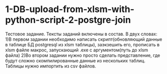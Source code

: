 # 1-DB-upload-from-xlsm-with-python-script-2-postgre-join
Тестовое задание. Тексты заданий включены в состав.
В двух словах:
1)В первом задании необходимо написать скрипт(обновляющий данные в таблице БД postgresql из xlsm таблицы),
заэкзешить его, прописать в xlsm файле макрос, запускающий .exe с аргументом(путь до xlsm файла)
2)Во втором задании нужно просто сделать представление, где будут сложно скомпилированные данные из нескольких таблиц. Таблицы нужно импортить из csv файлов.
